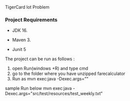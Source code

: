 TigerCard lot Problem

### Project Requirements

* JDK 16.

* Maven 3.

* Junit 5

The project can be run as follows :
1) open Run(windows +R) and type cmd
2) go to the folder where you have unzipped farecalculator
3) Run as 
 mvn exec:java -Dexec.args="<path to file>"
 
sample Run below 
mvn exec:java -Dexec.args="src/test/resources/test_weekly.txt"